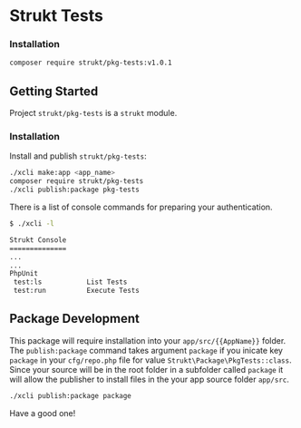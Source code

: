 Strukt Tests
===

### Installation

```sh
composer require strukt/pkg-tests:v1.0.1
```

## Getting Started

Project `strukt/pkg-tests` is a `strukt` module.

### Installation

Install and publish `strukt/pkg-tests`:

```sh
./xcli make:app <app_name>
composer require strukt/pkg-tests
./xcli publish:package pkg-tests
```

There is a list of console commands for preparing your authentication.

```sh
$ ./xcli -l

Strukt Console
==============
...
...
PhpUnit
 test:ls           List Tests 
 test:run          Execute Tests
```
## Package Development

This package will require installation into your `app/src/{{AppName}}` folder.
The `publish:package` command takes argument `package` if you inicate key `package` in 
your `cfg/repo.php` file for value `Strukt\Package\PkgTests::class`. Since your source 
will be in the root folder in a subfolder called `package` it will allow the publisher 
to install files in the your app source folder `app/src`.

```sh
./xcli publish:package package
```
Have a good one!

